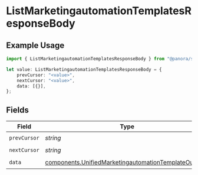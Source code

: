 # ListMarketingautomationTemplatesResponseBody

## Example Usage

```typescript
import { ListMarketingautomationTemplatesResponseBody } from "@panora/sdk/models/operations";

let value: ListMarketingautomationTemplatesResponseBody = {
    prevCursor: "<value>",
    nextCursor: "<value>",
    data: [{}],
};
```

## Fields

| Field                                                                                                                        | Type                                                                                                                         | Required                                                                                                                     | Description                                                                                                                  |
| ---------------------------------------------------------------------------------------------------------------------------- | ---------------------------------------------------------------------------------------------------------------------------- | ---------------------------------------------------------------------------------------------------------------------------- | ---------------------------------------------------------------------------------------------------------------------------- |
| `prevCursor`                                                                                                                 | *string*                                                                                                                     | :heavy_check_mark:                                                                                                           | N/A                                                                                                                          |
| `nextCursor`                                                                                                                 | *string*                                                                                                                     | :heavy_check_mark:                                                                                                           | N/A                                                                                                                          |
| `data`                                                                                                                       | [components.UnifiedMarketingautomationTemplateOutput](../../models/components/unifiedmarketingautomationtemplateoutput.md)[] | :heavy_check_mark:                                                                                                           | N/A                                                                                                                          |